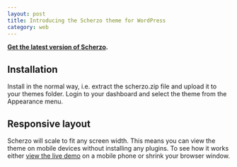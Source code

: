```yaml
---
layout: post
title: Introducing the Scherzo theme for WordPress
category: web
---
```


**[Get the latest version of Scherzo](http://leonpaternoster.com/wp-themes/).**

## Installation

Install in the normal way, i.e. extract the scherzo.zip file and upload it to your themes folder. Login to your dashboard and select the theme from the Appearance menu.

## Responsive layout

Scherzo will scale to fit any screen width. This means you can view the theme on mobile devices without installing any plugins. To see how it works either [view the live demo](http://leonpaternoster.com/scherzo) on a mobile phone or shrink your browser window.
